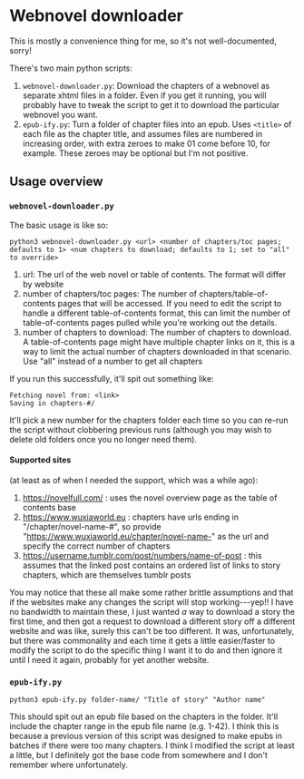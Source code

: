 # Webnovel downloader

This is mostly a convenience thing for me, so it's not well-documented, sorry!

There's two main python scripts:
1. `webnovel-downloader.py`: Download the chapters of a webnovel as separate xhtml files in a folder. Even if you get it running, you will probably have to tweak the script to get it to download the particular webnovel you want.
2. `epub-ify.py`: Turn a folder of chapter files into an epub. Uses `<title>` of each file as the chapter title, and assumes files are numbered in increasing order, with extra zeroes to make 01 come before 10, for example. These zeroes may be optional but I'm not positive.


## Usage overview

### `webnovel-downloader.py`
The basic usage is like so:

```
python3 webnovel-downloader.py <url> <number of chapters/toc pages; defaults to 1> <num chapters to download; defaults to 1; set to "all" to override>
```
1. url: The url of the web novel or table of contents. The format will differ by website
2. number of chapters/toc pages: The number of chapters/table-of-contents pages that will be accessed. If you need to edit the script to handle a different table-of-contents format, this can limit the number of table-of-contents pages pulled while you're working out the details.
3. number of chapters to download: The number of chapters to download. A table-of-contents page might have multiple chapter links on it, this is a way to limit the actual number of chapters downloaded in that scenario. Use "all" instead of a number to get all chapters

If you run this successfully, it'll spit out something like:
```
Fetching novel from: <link>
Saving in chapters-#/
```
It'll pick a new number for the chapters folder each time so you can re-run the script without clobbering previous runs (although you may wish to delete old folders once you no longer need them).

#### Supported sites

(at least as of when I needed the support, which was a while ago):

1. https://novelfull.com/ : uses the novel overview page as the table of contents base
2. https://www.wuxiaworld.eu : chapters have urls ending in "/chapter/novel-name-#", so provide "https://www.wuxiaworld.eu/chapter/novel-name-" as the url and specify the correct number of chapters
3. https://username.tumblr.com/post/numbers/name-of-post : this assumes that the linked post contains an ordered list of links to story chapters, which are themselves tumblr posts

You may notice that these all make some rather brittle assumptions and that if the websites make any changes the script will stop working---yep!! I have no bandwidth to maintain these, I just wanted *a* way to download a story the first time, and then got a request to download a different story off a different website and was like, surely this can't be too different. It was, unfortunately, but there was commonality and each time it gets a little easier/faster to modify the script to do the specific thing I want it to do and then ignore it until I need it again, probably for yet another website.

### `epub-ify.py`

```
python3 epub-ify.py folder-name/ "Title of story" "Author name"
```

This should spit out an epub file based on the chapters in the folder. It'll include the chapter range in the epub file name (e.g. 1-42). I think this is because a previous version of this script was designed to make epubs in batches if there were too many chapters. I think I modified the script at least a little, but I definitely got the base code from somewhere and I don't remember where unfortunately.